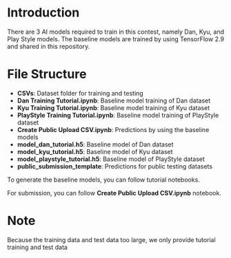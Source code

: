 # Introduction
There are 3 AI models required to train in this contest, namely Dan, Kyu, and Play Style models. The baseline models are trained by using TensorFlow 2.9 and shared in this repository. 

# File Structure
  - **CSVs**: Dataset folder for training and testing
  - **Dan Training Tutorial.ipynb**: Baseline model training of Dan dataset
  - **Kyu Training Tutorial.ipynb**: Baseline model training of Kyu dataset
  - **PlayStyle Training Tutorial.ipynb**: Baseline model training of PlayStyle dataset
  - **Create Public Upload CSV.ipynb**: Predictions by using the baseline models
  - **model_dan_tutorial.h5**: Baseline model of Dan dataset
  - **model_kyu_tutorial.h5**: Baseline model of Kyu dataset
  - **model_playstyle_tutorial.h5**: Baseline model of PlayStyle dataset
  - **public_submission_template**: Predictions for public testing datasets

To generate the baseline models, you can follow tutorial notebooks.

For submission, you can follow **Create Public Upload CSV.ipynb** notebook.
# Note
Because the training data and test data too large, we only provide tutorial training and test data
